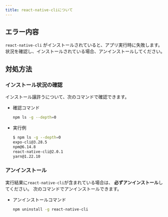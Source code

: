 ```yaml
---
title: react-native-cliについて
---
```


## エラー内容

`react-native-cli` がインストールされていると、アプリ実行時に失敗します。状況を確認し、インストールされている場合、アンインストールしてください。

## 対処方法

### インストール状況の確認

インストール譲許うについて、次のコマンドで確認できます。

- 確認コマンド

  ```bash
  npm ls -g --depth=0
  ```

- 実行例

  ```bash
  $ npm ls -g --depth=0
  expo-cli@3.28.5
  npm@6.14.8
  react-native-cli@2.0.1
  yarn@1.22.10
  ```

### アンインストール

実行結果に`react-native-cli`が含まれている場合は、 **必ずアンインストール**してください。
次のコマンドでアンインストールできます。

- アンインストールコマンド

  ```bash
  npm uninstall -g react-native-cli
  ```
